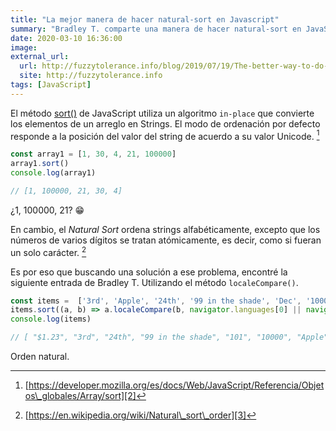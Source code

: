 ```yaml
---
title: "La mejor manera de hacer natural-sort en Javascript"
summary: "Bradley T. comparte una manera de hacer natural-sort en JavaScript con una sola línea de código."
date: 2020-03-10 16:36:00
image:
external_url:
  url: http://fuzzytolerance.info/blog/2019/07/19/The-better-way-to-do-natural-sort-in-JavaScript/
  site: http://fuzzytolerance.info
tags: [JavaScript]
---
```


El método [sort()][1] de JavaScript utiliza un algoritmo `in-place` que convierte los elementos de un arreglo en Strings.  El modo de ordenación por defecto responde a la posición del valor del string de acuerdo a su valor Unicode. [^1]

```javascript
const array1 = [1, 30, 4, 21, 100000]
array1.sort()
console.log(array1)

// [1, 100000, 21, 30, 4]
```

¿1, 100000, 21? 😁

En cambio, el _Natural Sort_ ordena strings alfabéticamente, excepto que los números de varios dígitos se tratan atómicamente, es decir, como si fueran un solo carácter. [^2]

Es por eso que buscando una solución a ese problema, encontré la siguiente entrada de Bradley T. Utilizando el método  `localeCompare()`.

```javascript
const items =  ['3rd', 'Apple', '24th', '99 in the shade', 'Dec', '10000', '101', '$1.23']
items.sort((a, b) => a.localeCompare(b, navigator.languages[0] || navigator.language, {numeric: true, ignorePunctuation: true}))
console.log(items)

// [ "$1.23", "3rd", "24th", "99 in the shade", "101", "10000", "Apple", "Dec" ]
```

Orden natural.

[^1]:	[https://developer.mozilla.org/es/docs/Web/JavaScript/Referencia/Objetos\_globales/Array/sort][2]

[^2]:	[https://en.wikipedia.org/wiki/Natural\_sort\_order][3]

[1]:	https://developer.mozilla.org/en-US/docs/Web/JavaScript/Reference/Global_Objects/Array/sort
[2]:	https://developer.mozilla.org/es/docs/Web/JavaScript/Referencia/Objetos_globales/Array/sort "Array.prototype.sort()"
[3]:	https://en.wikipedia.org/wiki/Natural_sort_order "Natural Sort Order"